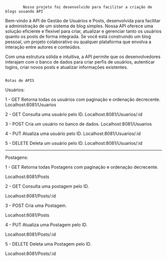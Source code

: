            Nosso projeto foi desenvolvido para facilitar a criação de blogs usuando API
Bem-vindo à API de Gestão de Usuários e Posts, desenvolvida para facilitar a administração de um sistema de blog simples. Nossa API oferece uma solução eficiente e flexível para criar, atualizar e gerenciar tanto os usuários quanto os posts de forma integrada. Se você está construindo um blog pessoal, um projeto colaborativo ou qualquer plataforma que envolva a interação entre autores e conteúdos.

Com uma estrutura sólida e intuitiva, a API permite que os desenvolvedores interajam com o banco de dados para criar perfis de usuários, autenticar logins, criar novos posts e atualizar informações existentes.


                                                                                     Rotas de APIS



Usuários:

1 - GET Retorna todas os usuários com paginação e ordenação decrecente.
Localhost:8081/Usuarios

2 - GET Consulta uma usuário pelo ID.
Localhost:8081/Usuarios/:id

3 - POST Cria um usuário no banco de dados.
Localhost:8081/Usuarios

4 - PUT Atualiza uma usuário pelo ID.
Localhost:8081/Usuarios/:id

5 - DELETE Deleta um usuário pelo ID.
Localhost:8081/Usuarios/:id
________________________________________________________________________________________________________________________________________________________________________________________________________

Postagens:

1 - GET Retorna todas Postagens com paginação e ordenação decrecente. 

Localhost:8081/Posts

2 - GET Consulta uma postagem pelo ID.

Localhost:8081/Posts/:id

3 - POST Cria uma Postagem.

Localhost:8081/Posts

4 - PUT Atualiza uma Postagem pelo ID.

Localhost:8081/Posts/:id

5 - DELETE Deleta uma Postagem pelo ID.

Localhost:8081/Posts/:id


